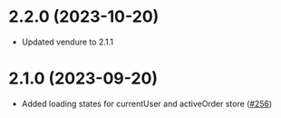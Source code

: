 # 2.2.0 (2023-10-20)

- Updated vendure to 2.1.1

# 2.1.0 (2023-09-20)

- Added loading states for currentUser and activeOrder store ([#256](https://github.com/Pinelab-studio/pinelab-vendure-plugins/pull/256))
